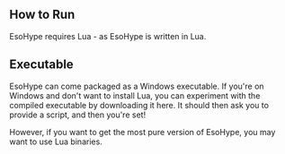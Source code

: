 ## How to Run
EsoHype requires Lua - as EsoHype is written in Lua.

## Executable
EsoHype can come packaged as a Windows executable. If you're on Windows and don't want to install Lua, you can experiment with the compiled executable by downloading it here. It should then ask you to provide a script, and then you're set!

However, if you want to get the most pure version of EsoHype, you may want to use Lua binaries.